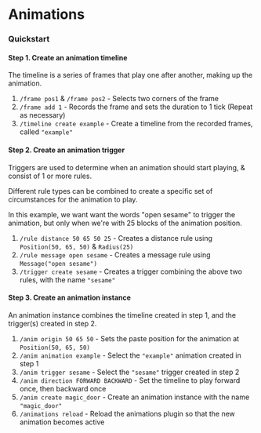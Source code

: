 # Animations

### Quickstart

#### Step 1. Create an animation timeline

The timeline is a series of frames that play one after another, making up the animation.

1. `/frame pos1` & `/frame pos2` - Selects two corners of the frame
2. `/frame add 1` - Records the frame and sets the duration to 1 tick (Repeat as necessary)
3. `/timeline create example` - Create a timeline from the recorded frames, called `"example"`

#### Step 2. Create an animation trigger

Triggers are used to determine when an animation should start playing, & consist of 1 or more rules.

Different rule types can be combined to create a specific set of circumstances for the animation to play.

In this example, we want want the words "open sesame" to trigger the animation, but only when we're with 25 blocks
 of the animation position.

1. `/rule distance 50 65 50 25` - Creates a distance rule using `Position(50, 65, 50)` & `Radius(25)`
2. `/rule message open sesame` - Creates a message rule using `Message("open sesame")`
3. `/trigger create sesame` - Creates a trigger combining the above two rules, with the name `"sesame"`

#### Step 3. Create an animation instance

An animation instance combines the timeline created in step 1, and the trigger(s) created in step 2.
1. `/anim origin 50 65 50` - Sets the paste position for the animation at `Position(50, 65, 50)`
2. `/anim animation example` - Select the `"example"` animation created in step 1
3. `/anim trigger sesame` - Select the `"sesame"` trigger created in step 2
4. `/anim direction FORWARD BACKWARD` - Set the timeline to play forward once, then backward once
5. `/anim create magic_door` - Create an animation instance with the name `"magic_door"`
6. `/animations reload` - Reload the animations plugin so that the new animation becomes active